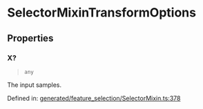# SelectorMixinTransformOptions

## Properties

### X?

> `any`

The input samples.

Defined in:  [generated/feature\_selection/SelectorMixin.ts:378](https://github.com/transitive-bullshit/scikit-learn-ts/blob/122b3c0/packages/sklearn/src/generated/feature_selection/SelectorMixin.ts#L378)
